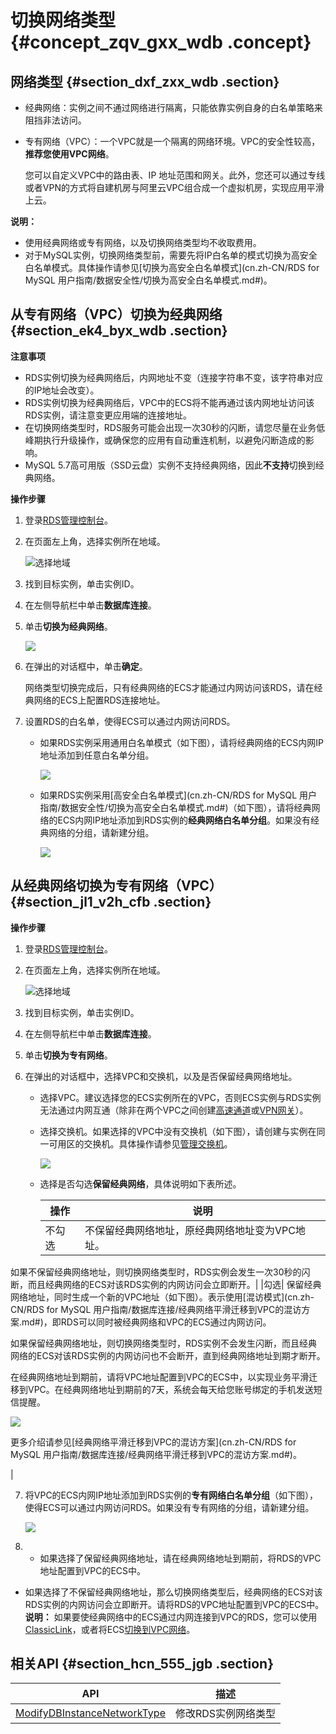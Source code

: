# 切换网络类型 {#concept_zqv_gxx_wdb .concept}

## 网络类型 {#section_dxf_zxx_wdb .section}

-   经典网络：实例之间不通过网络进行隔离，只能依靠实例自身的白名单策略来阻挡非法访问。
-   专有网络（VPC）：一个VPC就是一个隔离的网络环境。VPC的安全性较高，**推荐您使用VPC网络**。

    您可以自定义VPC中的路由表、IP 地址范围和网关。此外，您还可以通过专线或者VPN的方式将自建机房与阿里云VPC组合成一个虚拟机房，实现应用平滑上云。


**说明：** 

-   使用经典网络或专有网络，以及切换网络类型均不收取费用。
-   对于MySQL实例，切换网络类型前，需要先将IP白名单的模式切换为高安全白名单模式。具体操作请参见[切换为高安全白名单模式](cn.zh-CN/RDS for MySQL 用户指南/数据安全性/切换为高安全白名单模式.md#)。

## 从专有网络（VPC）切换为经典网络 {#section_ek4_byx_wdb .section}

**注意事项**

-   RDS实例切换为经典网络后，内网地址不变（连接字符串不变，该字符串对应的IP地址会改变）。
-   RDS实例切换为经典网络后，VPC中的ECS将不能再通过该内网地址访问该RDS实例，请注意变更应用端的连接地址。
-   在切换网络类型时，RDS服务可能会出现一次30秒的闪断，请您尽量在业务低峰期执行升级操作，或确保您的应用有自动重连机制，以避免闪断造成的影响。
-   MySQL 5.7高可用版（SSD云盘）实例不支持经典网络，因此**不支持**切换到经典网络。

**操作步骤**

1.  登录[RDS管理控制台](https://rds.console.aliyun.com/)。
2.  在页面左上角，选择实例所在地域。

    ![选择地域](http://static-aliyun-doc.oss-cn-hangzhou.aliyuncs.com/assets/img/7814/155375152336543_zh-CN.png)

3.  找到目标实例，单击实例ID。
4.  在左侧导航栏中单击**数据库连接**。
5.  单击**切换为经典网络**。

    ![](http://static-aliyun-doc.oss-cn-hangzhou.aliyuncs.com/assets/img/7943/155375152312632_zh-CN.png)

6.  在弹出的对话框中，单击**确定**。

    网络类型切换完成后，只有经典网络的ECS才能通过内网访问该RDS，请在经典网络的ECS上配置RDS连接地址。

7.  设置RDS的白名单，使得ECS可以通过内网访问RDS。
    -   如果RDS实例采用通用白名单模式（如下图），请将经典网络的ECS内网IP地址添加到任意白名单分组。

        ![](http://static-aliyun-doc.oss-cn-hangzhou.aliyuncs.com/assets/img/7943/155375152312631_zh-CN.png)

    -   如果RDS实例采用[高安全白名单模式](cn.zh-CN/RDS for MySQL 用户指南/数据安全性/切换为高安全白名单模式.md#)（如下图），请将经典网络的ECS内网IP地址添加到RDS实例的**经典网络白名单分组**。如果没有经典网络的分组，请新建分组。

        ![](http://static-aliyun-doc.oss-cn-hangzhou.aliyuncs.com/assets/img/7943/155375152312630_zh-CN.png)


## 从经典网络切换为专有网络（VPC） {#section_jl1_v2h_cfb .section}

**操作步骤**

1.  登录[RDS管理控制台](https://rds.console.aliyun.com/)。
2.  在页面左上角，选择实例所在地域。

    ![选择地域](http://static-aliyun-doc.oss-cn-hangzhou.aliyuncs.com/assets/img/7814/155375152336543_zh-CN.png)

3.  找到目标实例，单击实例ID。
4.  在左侧导航栏中单击**数据库连接**。
5.  单击**切换为专有网络**。
6.  在弹出的对话框中，选择VPC和交换机，以及是否保留经典网络地址。
    -   选择VPC。建议选择您的ECS实例所在的VPC，否则ECS实例与RDS实例无法通过内网互通（除非在两个VPC之间创建[高速通道](../../../../../../cn.zh-CN/快速入门/同账号VPC互连.md)或[VPN网关](../../../../../../cn.zh-CN/用户指南/配置IPsec-VPN/配置VPC到VPC连接.md)）。
    -   选择交换机。如果选择的VPC中没有交换机（如下图），请创建与实例在同一可用区的交换机。具体操作请参见[管理交换机](../../../../../../cn.zh-CN/用户指南/专有网络和子网/管理交换机.md)。

        ![](http://static-aliyun-doc.oss-cn-hangzhou.aliyuncs.com/assets/img/7943/15537515233260_zh-CN.png)

    -   选择是否勾选**保留经典网络**，具体说明如下表所述。

        |操作|说明|
        |--|--|
        |不勾选|不保留经典网络地址，原经典网络地址变为VPC地址。

如果不保留经典网络地址，则切换网络类型时，RDS实例会发生一次30秒的闪断，而且经典网络的ECS对该RDS实例的内网访问会立即断开。|
        |勾选| 保留经典网络地址，同时生成一个新的VPC地址（如下图）。表示使用[混访模式](cn.zh-CN/RDS for MySQL 用户指南/数据库连接/经典网络平滑迁移到VPC的混访方案.md#)，即RDS可以同时被经典网络和VPC的ECS通过内网访问。

 如果保留经典网络地址，则切换网络类型时，RDS实例不会发生闪断，而且经典网络的ECS对该RDS实例的内网访问也不会断开，直到经典网络地址到期才断开。

 在经典网络地址到期前，请将VPC地址配置到VPC的ECS中，以实现业务平滑迁移到VPC。在经典网络地址到期前的7天，系统会每天给您账号绑定的手机发送短信提醒。

 ![](http://static-aliyun-doc.oss-cn-hangzhou.aliyuncs.com/assets/img/7943/155375152312639_zh-CN.png)

 更多介绍请参见[经典网络平滑迁移到VPC的混访方案](cn.zh-CN/RDS for MySQL 用户指南/数据库连接/经典网络平滑迁移到VPC的混访方案.md#)。

 |

7.  将VPC的ECS内网IP地址添加到RDS实例的**专有网络白名单分组**（如下图），使得ECS可以通过内网访问RDS。如果没有专有网络的分组，请新建分组。

    ![](http://static-aliyun-doc.oss-cn-hangzhou.aliyuncs.com/assets/img/7943/155375152312638_zh-CN.png)

8.  -   如果选择了保留经典网络地址，请在经典网络地址到期前，将RDS的VPC地址配置到VPC的ECS中。
-   如果选择了不保留经典网络地址，那么切换网络类型后，经典网络的ECS对该RDS实例的内网访问会立即断开。请将RDS的VPC地址配置到VPC的ECS中。
    **说明：** 如果要使经典网络中的ECS通过内网连接到VPC的RDS，您可以使用[ClassicLink](../../../../../../cn.zh-CN/用户指南/网络连接/ClassicLink/ClassicLink概述.md)，或者将ECS[切换到VPC网络](../../../../../../cn.zh-CN/最佳实践/经典网络迁移到VPC/ECS实例迁移.md)。


## 相关API {#section_hcn_555_jgb .section}

|API|描述|
|---|--|
|[ModifyDBInstanceNetworkType](../cn.zh-CN/API参考/网络管理/ModifyDBInstanceNetworkType.md#)|修改RDS实例网络类型|

